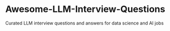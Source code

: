 # Awesome-LLM-Interview-Questions
Curated LLM interview questions and answers for data science and AI jobs
